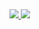 <a href="#">
<img src="https://github-readme-stats-mrdulin.vercel.app/api?username=217heidai&show_icons=true&hide_border=true&include_all_commits=true&hide_title=true">
<img src="https://github-readme-stats-.vercel.app/api/top-langs?username=217heidai&hide_border=true&title_color=000&layout=compact">
</a>
